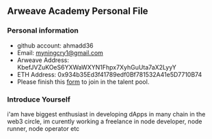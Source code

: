 ## Arweave Academy Personal File

### Personal information

- github account: ahmadd36
- Email: myningcry1@gmail.com
- Arweave Address: KbefJVZuKOeS6YXWaWXYN1Fhpx7XyhGuUta7aX2LyyY
- ETH Address: 0x934b35Ed3f41789edf0Bf781532A41e5D7710B74
- Please finish this [form](https://docs.google.com/forms/d/e/1FAIpQLSfWA5fIIcBgmRppm3jNz5vmf9Mai_QMVil-2pO4r7YKn_Zhtw/viewform?usp=sf_link) to join in the talent pool.

### Introduce Yourself
 i'am have biggest enthusiast in developing dApps in many chain in the web3 circle, im curently working a freelance in node developer, node runner, node operator etc
